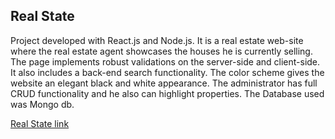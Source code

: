 ## Real State
Project developed with React.js and Node.js. It is a real estate web-site where the real estate agent showcases the houses he is currently selling. The page implements robust validations on the server-side and client-side. It also includes a back-end search functionality. The color scheme gives the website an elegant black and white appearance. The administrator has full CRUD functionality and he also can highlight properties. The Database used was Mongo db.

[Real State link](https://gonzalodelavega-ases-com.vercel.app/)

